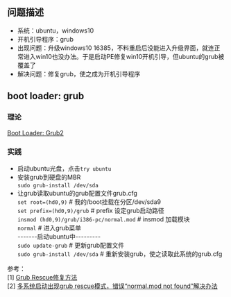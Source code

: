 ## 问题描述
* 系统：ubuntu，windows10  
* 开机引导程序：grub  
* 出现问题：升级windows10 16385，不料重启后没能进入升级界面，就连正常进入win10也没办法。于是启动PE修复win10开机引导，但ubuntu的grub被覆盖了  
* 解决问题：修复grub，使之成为开机引导程序  

## boot loader: grub
### 理论
[Boot Loader: Grub2](http://linux.vbird.org/linux_basic/0510osloader.php#grub)  

### 实践
* 启动ubuntu光盘，点击`try ubuntu`  
* 安装grub到硬盘的MBR  
`sudo grub-install /dev/sda`
* 让grub读取ubuntu的grub配置文件grub.cfg  
`set root=(hd0,9)`	# 我的/boot挂载在分区/dev/sda9  
`set prefix=(hd0,9)/grub`	# prefix 设定grub启动路径  
`insmod (hd0,9)/grub/i386-pc/normal.mod` # insmod 加载模块  
`normal`	# 进入grub菜单  
-------启动ubuntu中---------  
`sudo update-grub`	# 更新grub配置文件  
`sudo grub-install /dev/sda`	# 重新安装grub，使之读取此系统的grub.cfg  

参考：  
[1] [Grub Rescue修复方法](http://forum.ubuntu.org.cn/viewtopic.php?f=139&t=348503)  
[2] [多系统启动出现grub rescue模式，错误“normal.mod not found”解决办法](http://blog.sina.com.cn/s/blog_7deb436e0101nzkq.html)  

